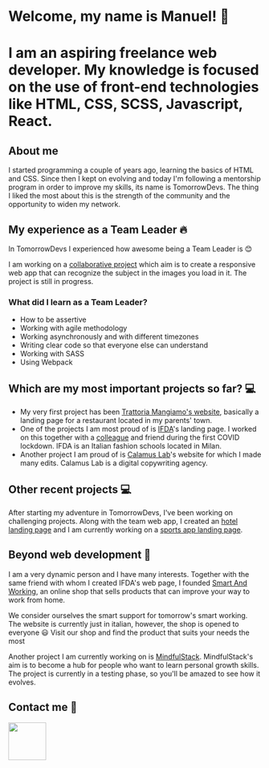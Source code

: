 
# Welcome, my name is Manuel! :wave:

# I am an aspiring freelance web developer. My knowledge is focused on the use of front-end technologies like HTML, CSS, SCSS, Javascript, React.

## About me

I started programming a couple of years ago, learning the basics of HTML and CSS. Since then I kept on evolving and today I'm following a mentorship program in order to improve my skills, its name is TomorrowDevs. The thing I liked the most about this is the strength of the community and the opportunity to widen my network.

## My experience as a Team Leader :fire:

In TomorrowDevs I experienced how awesome being a Team Leader is :blush:

I am working on a [collaborative project](https://github.com/manuelalonge/team-four-webapp-frontend) which aim is to create a responsive web app that can recognize the subject in the images you load in it. The project is still in progress.

### What did I learn as a Team Leader?

* How to be assertive
* Working with agile methodology
* Working asynchronously and with different timezones
* Writing clear code so that everyone else can understand
* Working with SASS
* Using Webpack

## Which are my most important projects so far? :computer:

* My very first project has been [Trattoria Mangiamo's website](https://bartrattoriamangiamo.000webhostapp.com/), basically a landing page for a restaurant located in my parents' town.
* One of the projects I am most proud of is [IFDA](https://ifdaorientamento.it/)'s landing page. I worked on this together with a [colleague](http://www.coderune.com/) and friend during the first COVID lockdown. IFDA is an Italian fashion schools located in Milan.
* Another project I am proud of is [Calamus Lab](https://www.calamuslab.it/lab/)'s website for which I made many edits. Calamus Lab is a digital copywriting agency.

## Other recent projects :computer:

After starting my adventure in TomorrowDevs, I've been working on challenging projects. Along with the team web app, I created an [hotel landing page](https://github.com/manuelalonge/hotel-landing-page) and I am currently working on a [sports app landing page](https://github.com/manuelalonge/sports-responsive-landing-page).

## Beyond web development :muscle:

I am a very dynamic person and I have many interests. Together with the same friend with whom I created IFDA's web page, I founded [Smart And Working](https://smartandworking.com/), an online shop that sells products that can improve your way to work from home. 

We consider ourselves the smart support for tomorrow's smart working. The website is currently just in italian, however, the shop is opened to everyone :smiley: Visit our shop and find the product that suits your needs the most

Another project I am currently working on is [MindfulStack](https://mindfulstack.medium.com/). MindfulStack's aim is to become a hub for people who want to learn personal growth skills. The project is currently in a testing phase, so you'll be amazed to see how it evolves.

## Contact me :email:

<a href="https://www.linkedin.com/in/manuelalonge/" target="_blank"><img src="https://cdn4.iconfinder.com/data/icons/social-messaging-ui-color-shapes-2-free/128/social-linkedin-circle-512.png" width="75" /><a>
